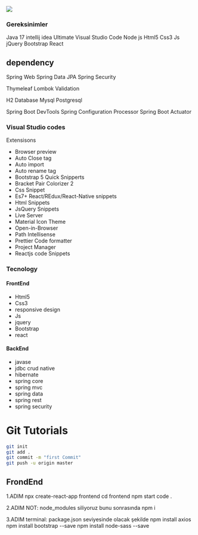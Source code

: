 ![](https://komarev.com/ghpvc/?username=hamitmizrak)


### Gereksinimler
Java 17
intellij idea Ultimate
Visual Studio Code
Node js
Html5
Css3
Js
jQuery
Bootstrap
React

dependency
-----------------------------------------------------------------------
Spring Web
Spring Data JPA
Spring Security

Thymeleaf
Lombok
Validation

H2 Database
Mysql
Postgresql

Spring Boot DevTools
Spring Configuration Processor
Spring Boot Actuator

### Visual Studio codes
Extensisons
- Browser preview
- Auto Close tag
- Auto import
- Auto rename tag
- Bootstrap 5 Quick Snipperts
- Bracket Pair Colorizer 2
- Css Snippet
- Es7+ React/REdux/React-Native snippets
- Html Snippets
- JsQuery Snippets
- Live Server
- Material Icon Theme
- Open-in-Browser
- Path Intellisense
- Prettier Code formatter
- Project Manager
- Reactjs code Snippets


### Tecnology
#### FrontEnd
- Html5
- Css3
- responsive design
- Js
- jquery
- Bootstrap
- react

#### BackEnd
* javase
* jdbc crud native
* hibernate
* spring core
* spring mvc
* spring data
* spring rest
* spring security

# Git Tutorials
```sh
git init
git add .
git commit -m "first Commit"
git push -u origin master
```


FrondEnd
-----------------------------------------------------------------------

1.ADIM
npx create-react-app frontend
cd frontend
npm start
code .

2.ADIM
NOT: node_modules siliyoruz bunu sonrasında
npm i

3.ADIM
terminal: package.json seviyesinde olacak şekilde
npm install axios
npm install bootstrap --save
npm install node-sass --save






